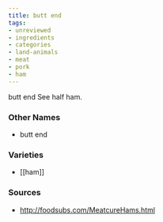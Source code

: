 ```yaml
---
title: butt end
tags:
- unreviewed
- ingredients
- categories
- land-animals
- meat
- pork
- ham
---
```

butt end See half ham.

### Other Names

* butt end

### Varieties

* [[ham]]

### Sources
* http://foodsubs.com/MeatcureHams.html
